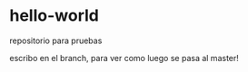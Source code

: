 # hello-world
repositorio para pruebas

escribo en el branch, para ver como luego se pasa al master!
